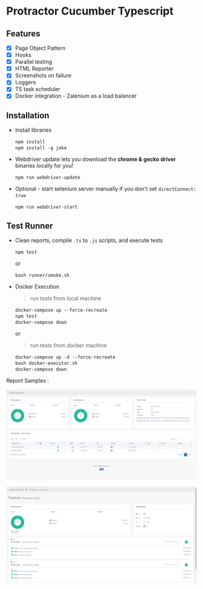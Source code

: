 # Protractor Cucumber Typescript

## Features
- [x] Page Object Pattern
- [x] Hooks
- [x] Parallel testing
- [x] HTML Reporter
- [x] Screenshots on failure
- [x] Loggers
- [x] TS task scheduler
- [x] Docker integration - Zalenium as a load balancer

## Installation
* Install libraries
    ```
    npm install
    npm install -g jake
    ```

* Webdriver update lets you download the **chrome & gecko driver** binaries locally for you!
    ```
    npm run webdriver-update
    ``` 

* Optional - start selenium server manually if you don't set `directConnect: true`
    ```
    npm run webdriver-start
    ```

## Test Runner

* Clean reports, compile `.ts` to `.js` scripts, and execute tests
    ```
    npm test
    ```
    or
    ```
    bash runner/smoke.sh
    ```
* Docker Execution

    > run tests from local machine
    ```
    docker-compose up --force-recreate
    npm test
    docker-compose down
    ```
    or
    > run tests from docker machine
    ```
    docker-compose up -d --force-recreate
    bash docker-executor.sh
    docker-compose down
    ```
    
 Report Samples :
 
 ![alt text](https://github.com/mayurpatild/bdd-protractor-ts/blob/Test/images/report-feature-dashboard.png?raw=true)
 
 ![alt text](https://github.com/mayurpatild/bdd-protractor-ts/blob/Test/images/report-scenarios.png?raw=true)
    
    
    

